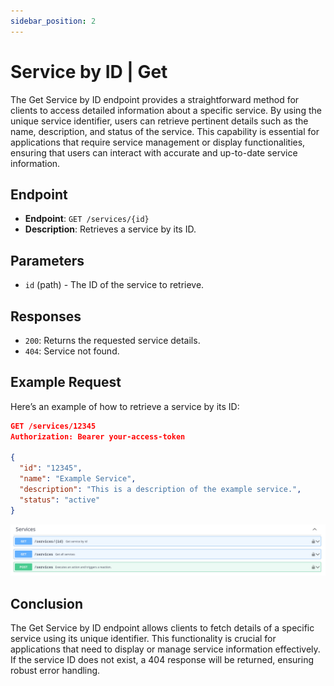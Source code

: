 ```yaml
---
sidebar_position: 2
---
```


# Service by ID | Get

The Get Service by ID endpoint provides a straightforward method for clients to access detailed information about a specific service. By using the unique service identifier, users can retrieve pertinent details such as the name, description, and status of the service. This capability is essential for applications that require service management or display functionalities, ensuring that users can interact with accurate and up-to-date service information.

## Endpoint
- **Endpoint**: `GET /services/{id}`
- **Description**: Retrieves a service by its ID.

## Parameters
- `id` (path) - The ID of the service to retrieve.

## Responses
- `200`: Returns the requested service details.
- `404`: Service not found.

## Example Request
Here’s an example of how to retrieve a service by its ID:
```json
GET /services/12345
Authorization: Bearer your-access-token

{
  "id": "12345",
  "name": "Example Service",
  "description": "This is a description of the example service.",
  "status": "active"
}
```
![Schema endpoint](/img/endpoint/service.png)

## Conclusion

The Get Service by ID endpoint allows clients to fetch details of a specific service using its unique identifier. This functionality is crucial for applications that need to display or manage service information effectively. If the service ID does not exist, a 404 response will be returned, ensuring robust error handling.